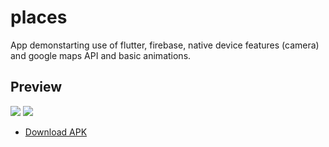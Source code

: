# places

App demonstarting use of flutter, firebase, native device features (camera) and google maps API and basic animations.

## Preview

![](https://media.giphy.com/media/dXRbOL03tgnchXoGLg/giphy.gif)
![](https://media.giphy.com/media/kWRMwIVUneIilkTdzg/giphy.gif)

- [Download APK](https://github.com/shubhs0707/places/raw/main/app-release.apk)